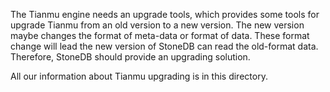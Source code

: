 The Tianmu engine needs an upgrade tools, which provides some tools for 
upgrade Tianmu from an old version to a new version. 
The new version maybe changes the format of meta-data or format of data. 
These format change will lead the new version of StoneDB can read the old-format data. 
Therefore, StoneDB should provide an upgrading solution.

All our information about Tianmu upgrading is in this directory.

